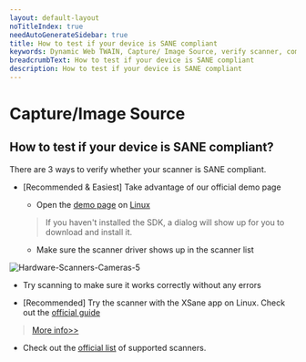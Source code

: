 ```yaml
---
layout: default-layout
noTitleIndex: true
needAutoGenerateSidebar: true
title: How to test if your device is SANE compliant
keywords: Dynamic Web TWAIN, Capture/ Image Source, verify scanner, compatible, SANE
breadcrumbText: How to test if your device is SANE compliant
description: How to test if your device is SANE compliant
---
```


# Capture/Image Source

## How to test if your device is SANE compliant?

There are 3 ways to verify whether your scanner is SANE compliant.

- [Recommended & Easiest] Take advantage of our official demo page

  - Open the [demo page](https://demo.dynamsoft.com/dwt/online_demo_scan.aspx) on [Linux]({{site.getstarted}}platform.html#browsers-on-linux)

  > If you haven't installed the SDK, a dialog will show up for you to download and install it.

  - Make sure the scanner driver shows up in the scanner list

![Hardware-Scanners-Cameras-5]({{site.assets}}imgs/Hardware-Scanners-Cameras-5.png)

  - Try scanning to make sure it works correctly without any errors

* [Recommended] Try the scanner with the XSane app on Linux. Check out the [official guide](http://www.fifi.org/doc/xsane/html/sane-xsane-doc.html)

> [More info>>]({{site.assets}}docs/Scanning_with_XSane.pdf)

- Check out the [official list](http://www.sane-project.org/sane-backends-1.0.25.html) of supported scanners.
